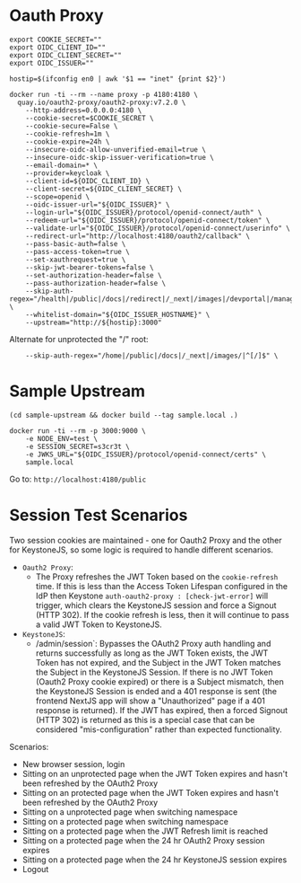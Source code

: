 # Oauth Proxy

```
export COOKIE_SECRET=""
export OIDC_CLIENT_ID=""
export OIDC_CLIENT_SECRET=""
export OIDC_ISSUER=""

hostip=$(ifconfig en0 | awk '$1 == "inet" {print $2}')

docker run -ti --rm --name proxy -p 4180:4180 \
  quay.io/oauth2-proxy/oauth2-proxy:v7.2.0 \
    --http-address=0.0.0.0:4180 \
    --cookie-secret=$COOKIE_SECRET \
    --cookie-secure=False \
    --cookie-refresh=1m \
    --cookie-expire=24h \
    --insecure-oidc-allow-unverified-email=true \
    --insecure-oidc-skip-issuer-verification=true \
    --email-domain=* \
    --provider=keycloak \
    --client-id=${OIDC_CLIENT_ID} \
    --client-secret=${OIDC_CLIENT_SECRET} \
    --scope=openid \
    --oidc-issuer-url="${OIDC_ISSUER}" \
    --login-url="${OIDC_ISSUER}/protocol/openid-connect/auth" \
    --redeem-url="${OIDC_ISSUER}/protocol/openid-connect/token" \
    --validate-url="${OIDC_ISSUER}/protocol/openid-connect/userinfo" \
    --redirect-url="http://localhost:4180/oauth2/callback" \
    --pass-basic-auth=false \
    --pass-access-token=true \
    --set-xauthrequest=true \
    --skip-jwt-bearer-tokens=false \
    --set-authorization-header=false \
    --pass-authorization-header=false \
    --skip-auth-regex="/health|/public|/docs|/redirect|/_next|/images|/devportal|/manager|/about|/maintenance|/admin/session|/ds/api|/feed/|/signout|^[/]$" \
    --whitelist-domain="${OIDC_ISSUER_HOSTNAME}" \
    --upstream="http://${hostip}:3000"
```

Alternate for unprotected the "/" root:

```
    --skip-auth-regex="/home|/public|/docs|/_next|/images/|^[/]$" \
```

# Sample Upstream

```
(cd sample-upstream && docker build --tag sample.local .)

docker run -ti --rm -p 3000:9000 \
    -e NODE_ENV=test \
    -e SESSION_SECRET=s3cr3t \
    -e JWKS_URL="${OIDC_ISSUER}/protocol/openid-connect/certs" \
    sample.local
```

Go to: `http://localhost:4180/public`

# Session Test Scenarios

Two session cookies are maintained - one for Oauth2 Proxy and the other for KeystoneJS, so some logic is required to handle different scenarios.

- `Oauth2 Proxy`:
  - The Proxy refreshes the JWT Token based on the `cookie-refresh` time. If this is less than the Access Token Lifespan configured in the IdP then Keystone `auth-oauth2-proxy : [check-jwt-error]` will trigger, which clears the KeystoneJS session and force a Signout (HTTP 302). If the cookie refresh is less, then it will continue to pass a valid JWT Token to KeystoneJS.
- `KeystoneJS`:
  - /admin/session`: Bypasses the OAuth2 Proxy auth handling and returns successfully as long as the JWT Token exists, the JWT Token has not expired, and the Subject in the JWT Token matches the Subject in the KeystoneJS Session. If there is no JWT Token (Oauth2 Proxy cookie expired) or there is a Subject mismatch, then the KeystoneJS Session is ended and a 401 response is sent (the frontend NextJS app will show a "Unauthorized" page if a 401 response is returned). If the JWT has expired, then a forced Signout (HTTP 302) is returned as this is a special case that can be considered "mis-configuration" rather than expected functionality.

Scenarios:

- New browser session, login
- Sitting on an unprotected page when the JWT Token expires and hasn't been refreshed by the OAuth2 Proxy
- Sitting on an protected page when the JWT Token expires and hasn't been refreshed by the OAuth2 Proxy
- Sitting on a unprotected page when switching namespace
- Sitting on a protected page when switching namespace
- Sitting on a protected page when the JWT Refresh limit is reached
- Sitting on a protected page when the 24 hr OAuth2 Proxy session expires
- Sitting on a protected page when the 24 hr KeystoneJS session expires
- Logout
